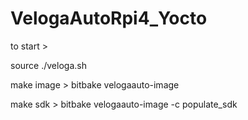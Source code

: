 # VelogaAutoRpi4_Yocto

to start >

source ./veloga.sh


make image >
bitbake velogaauto-image

make sdk >
bitbake velogaauto-image -c populate_sdk